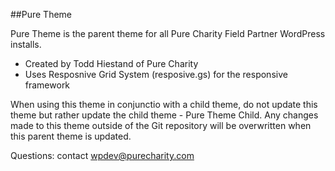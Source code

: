 ##Pure Theme

Pure Theme is the parent theme for all Pure Charity Field Partner WordPress installs.

 - Created by Todd Hiestand of Pure Charity
 - Uses Resposnive Grid System (resposive.gs) for the responsive framework

When using this theme in conjunctio with a child theme, do not update this theme but rather update the child theme - Pure Theme Child. Any changes made to this theme outside of the Git repository will be overwritten when this parent theme is updated.

Questions: contact wpdev@purecharity.com
